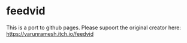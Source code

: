 # feedvid

This is a port to github pages. Please supoort the original creator here: https://varunramesh.itch.io/feedvid
